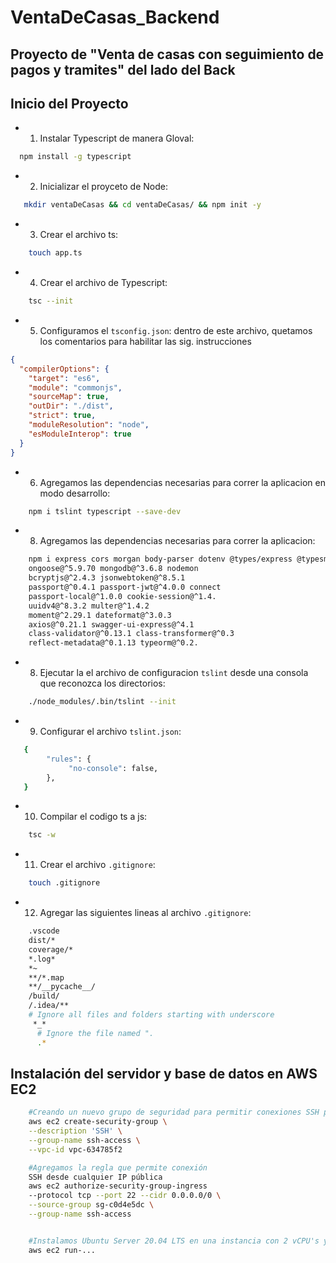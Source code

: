 # VentaDeCasas_Backend

## Proyecto de "Venta de casas con seguimiento de pagos y tramites" del lado del Back

## Inicio del Proyecto

- 1. Instalar Typescript de manera Gloval:

```bash
  npm install -g typescript
```

- 2. Inicializar el proyceto de Node:

```bash
   mkdir ventaDeCasas && cd ventaDeCasas/ && npm init -y
```

- 3. Crear el archivo ts:

```bash
    touch app.ts
```

- 4. Crear el archivo de Typescript:

```bash
    tsc --init
```

- 5. Configuramos el `tsconfig.json`: dentro de este archivo, quetamos los comentarios para habilitar las sig. instrucciones

```json
{
  "compilerOptions": {
    "target": "es6",
    "module": "commonjs",
    "sourceMap": true,
    "outDir": "./dist",
    "strict": true,
    "moduleResolution": "node",
    "esModuleInterop": true
  }
}
```

- 6. Agregamos las dependencias necesarias para correr la aplicacion en modo desarrollo:

```bash
    npm i tslint typescript --save-dev
```

- 8. Agregamos las dependencias necesarias para correr la aplicacion:

```bash
    npm i express cors morgan body-parser dotenv @types/express @typesm
    ongoose@^5.9.70 mongodb@^3.6.8 nodemon
    bcryptjs@^2.4.3 jsonwebtoken@^8.5.1
    passport@^0.4.1 passport-jwt@^4.0.0 connect
    passport-local@^1.0.0 cookie-session@^1.4.
    uuidv4@^8.3.2 multer@^1.4.2
    moment@^2.29.1 dateformat@^3.0.3
    axios@^0.21.1 swagger-ui-express@^4.1
    class-validator@^0.13.1 class-transformer@^0.3
    reflect-metadata@^0.1.13 typeorm@^0.2.
```

- 8. Ejecutar la el archivo de configuracion `tslint` desde una consola que reconozca los directorios:

```bash
    ./node_modules/.bin/tslint --init
```

- 9. Configurar el archivo `tslint.json`:

```bash
   {
        "rules": {
             "no-console": false,
        },
   }
```

- 10. Compilar el codigo ts a js:

```bash
    tsc -w
```

- 11. Crear el archivo `.gitignore`:

```bash
    touch .gitignore
```

- 12. Agregar las siguientes lineas al archivo `.gitignore`:

```bash
    .vscode
    dist/*
    coverage/*
    *.log*
    *~
    **/*.map
    **/__pycache__/
    /build/
    /.idea/**
    # Ignore all files and folders starting with underscore
     *_*
      # Ignore the file named ".
      .*
```

## Instalación del servidor y base de datos en AWS EC2

```bash
    #Creando un nuevo grupo de seguridad para permitir conexiones SSH por defecto (puede ser modificado)
    aws ec2 create-security-group \
    --description 'SSH' \
    --group-name ssh-access \
    --vpc-id vpc-634785f2

    #Agregamos la regla que permite conexión
    SSH desde cualquier IP pública
    aws ec2 authorize-security-group-ingress
    --protocol tcp --port 22 --cidr 0.0.0.0/0 \
    --source-group sg-c0d4e5dc \
    --group-name ssh-access


    #Instalamos Ubuntu Server 20.04 LTS en una instancia con 2 vCPU's y 4GB RAM
    aws ec2 run-...
```
